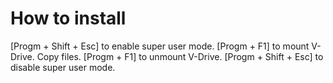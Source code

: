 # How to install

[Progm + Shift + Esc] to enable super user mode.
[Progm + F1] to mount V-Drive.
Copy files.
[Progm + F1] to unmount V-Drive.
[Progm + Shift + Esc] to disable super user mode.
